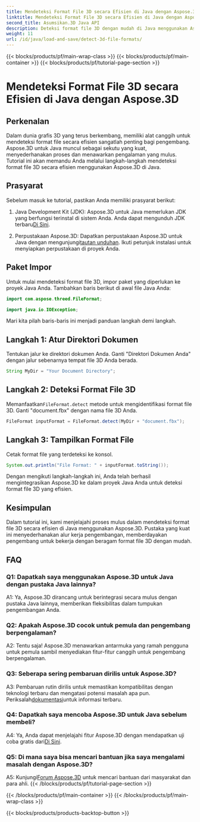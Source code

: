 ```yaml
---
title: Mendeteksi Format File 3D secara Efisien di Java dengan Aspose.3D
linktitle: Mendeteksi Format File 3D secara Efisien di Java dengan Aspose.3D
second_title: Asumsikan.3D Java API
description: Deteksi format file 3D dengan mudah di Java menggunakan Aspose.3D. Sederhanakan proses pengembangan Anda dengan perpustakaan canggih ini.
weight: 11
url: /id/java/load-and-save/detect-3d-file-formats/
---
```


{{< blocks/products/pf/main-wrap-class >}}
{{< blocks/products/pf/main-container >}}
{{< blocks/products/pf/tutorial-page-section >}}

# Mendeteksi Format File 3D secara Efisien di Java dengan Aspose.3D

## Perkenalan

Dalam dunia grafis 3D yang terus berkembang, memiliki alat canggih untuk mendeteksi format file secara efisien sangatlah penting bagi pengembang. Aspose.3D untuk Java muncul sebagai sekutu yang kuat, menyederhanakan proses dan menawarkan pengalaman yang mulus. Tutorial ini akan memandu Anda melalui langkah-langkah mendeteksi format file 3D secara efisien menggunakan Aspose.3D di Java.

## Prasyarat

Sebelum masuk ke tutorial, pastikan Anda memiliki prasyarat berikut:

1. Java Development Kit (JDK): Aspose.3D untuk Java memerlukan JDK yang berfungsi terinstal di sistem Anda. Anda dapat mengunduh JDK terbaru[Di Sini](https://www.oracle.com/java/technologies/javase-downloads.html).

2.  Perpustakaan Aspose.3D: Dapatkan perpustakaan Aspose.3D untuk Java dengan mengunjungi[tautan unduhan](https://releases.aspose.com/3d/java/). Ikuti petunjuk instalasi untuk menyiapkan perpustakaan di proyek Anda.

## Paket Impor

Untuk mulai mendeteksi format file 3D, impor paket yang diperlukan ke proyek Java Anda. Tambahkan baris berikut di awal file Java Anda:

```java
import com.aspose.threed.FileFormat;

import java.io.IOException;
```

Mari kita pilah baris-baris ini menjadi panduan langkah demi langkah.

## Langkah 1: Atur Direktori Dokumen

Tentukan jalur ke direktori dokumen Anda. Ganti "Direktori Dokumen Anda" dengan jalur sebenarnya tempat file 3D Anda berada.

```java
String MyDir = "Your Document Directory";
```

## Langkah 2: Deteksi Format File 3D

 Memanfaatkan`FileFormat.detect` metode untuk mengidentifikasi format file 3D. Ganti "document.fbx" dengan nama file 3D Anda.

```java
FileFormat inputFormat = FileFormat.detect(MyDir + "document.fbx");
```

## Langkah 3: Tampilkan Format File

Cetak format file yang terdeteksi ke konsol.

```java
System.out.println("File Format: " + inputFormat.toString());
```

Dengan mengikuti langkah-langkah ini, Anda telah berhasil mengintegrasikan Aspose.3D ke dalam proyek Java Anda untuk deteksi format file 3D yang efisien.

## Kesimpulan

Dalam tutorial ini, kami menjelajahi proses mulus dalam mendeteksi format file 3D secara efisien di Java menggunakan Aspose.3D. Pustaka yang kuat ini menyederhanakan alur kerja pengembangan, memberdayakan pengembang untuk bekerja dengan beragam format file 3D dengan mudah.

## FAQ

### Q1: Dapatkah saya menggunakan Aspose.3D untuk Java dengan pustaka Java lainnya?

A1: Ya, Aspose.3D dirancang untuk berintegrasi secara mulus dengan pustaka Java lainnya, memberikan fleksibilitas dalam tumpukan pengembangan Anda.

### Q2: Apakah Aspose.3D cocok untuk pemula dan pengembang berpengalaman?

A2: Tentu saja! Aspose.3D menawarkan antarmuka yang ramah pengguna untuk pemula sambil menyediakan fitur-fitur canggih untuk pengembang berpengalaman.

### Q3: Seberapa sering pembaruan dirilis untuk Aspose.3D?

 A3: Pembaruan rutin dirilis untuk memastikan kompatibilitas dengan teknologi terbaru dan mengatasi potensi masalah apa pun. Periksalah[dokumentasi](https://reference.aspose.com/3d/java/)untuk informasi terbaru.

### Q4: Dapatkah saya mencoba Aspose.3D untuk Java sebelum membeli?

 A4: Ya, Anda dapat menjelajahi fitur Aspose.3D dengan mendapatkan uji coba gratis dari[Di Sini](https://releases.aspose.com/).

### Q5: Di mana saya bisa mencari bantuan jika saya mengalami masalah dengan Aspose.3D?

 A5: Kunjungi[Forum Aspose.3D](https://forum.aspose.com/c/3d/18) untuk mencari bantuan dari masyarakat dan para ahli.
{{< /blocks/products/pf/tutorial-page-section >}}

{{< /blocks/products/pf/main-container >}}
{{< /blocks/products/pf/main-wrap-class >}}

{{< blocks/products/products-backtop-button >}}
